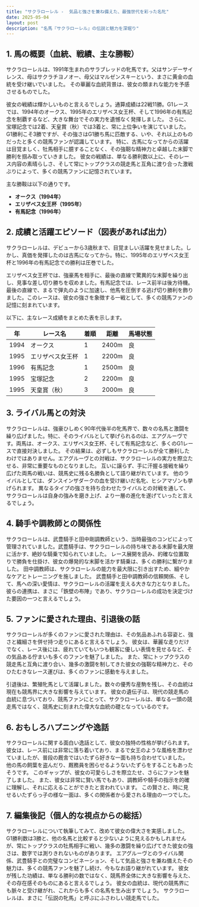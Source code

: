```yaml
---
title: "サクラローレル -  気品と強さを兼ね備えた、最強世代を彩った名牝"
date: 2025-05-04
layout: post
description: "名馬『サクラローレル』の伝説と魅力を深堀り"
---
```


## 1. 馬の概要（血統、戦績、主な勝鞍）

サクラローレルは、1991年生まれのサラブレッドの牝馬です。父はサンデーサイレンス、母はサクラチヨノオー、母父はマルゼンスキーという、まさに黄金の血統を受け継いでいました。  その華麗な血統背景は、彼女の類まれな能力を予感させるものでした。

彼女の戦績は輝かしいものと言えるでしょう。通算成績は22戦11勝。G1レースでは、1994年のオークス、1995年のエリザベス女王杯、そして1996年の有馬記念を制覇するなど、大きな舞台でその実力を遺憾なく発揮しました。  さらに、宝塚記念では2着、天皇賞（秋）では3着と、常に上位争いを演じていました。  G1勝利こそ3勝ですが、その強さはG1勝ち馬に匹敵する、いや、それ以上のものだったと多くの競馬ファンが認識しています。  特に、古馬になってからの活躍は目覚ましく、牡馬相手に臆することなく、その強靭な精神力と卓越した末脚で勝利を掴み取っていきました。  彼女の戦績は、単なる勝利数以上に、そのレース内容の素晴らしさ、そして常にトップクラスの競走馬と互角に渡り合った激戦ぶりによって、多くの競馬ファンに記憶されています。

主な勝鞍は以下の通りです。

* **オークス（1994年）**
* **エリザベス女王杯（1995年）**
* **有馬記念（1996年）**


## 2. 成績と活躍エピソード（図表があれば出力）

サクラローレルは、デビューから3歳秋まで、目覚ましい活躍を見せました。しかし、真価を発揮したのは古馬になってから。特に、1995年のエリザベス女王杯と1996年の有馬記念での勝利は圧巻でした。

エリザベス女王杯では、強豪馬を相手に、最後の直線で驚異的な末脚を繰り出し、見事な差し切り勝ちを収めました。有馬記念では、レース前半は後方待機。最後の直線で、まるで弾丸のように加速し、他馬を圧倒する逃げ切り勝利を飾りました。このレースは、彼女の強さを象徴する一戦として、多くの競馬ファンの記憶に刻まれています。

以下に、主なレース成績をまとめた表を示します。

| 年 | レース名           | 着順 | 距離 | 馬場状態 |
|---|--------------------|-----|-----|---------|
| 1994 | オークス             | 1   | 2400m| 良       |
| 1995 | エリザベス女王杯     | 1   | 2200m| 良       |
| 1996 | 有馬記念             | 1   | 2500m| 良       |
| 1995 | 宝塚記念             | 2   | 2200m| 良       |
| 1995 | 天皇賞（秋）         | 3   | 2000m| 良       |


## 3. ライバル馬との対決

サクラローレルは、強豪ひしめく90年代後半の牝馬界で、数々の名馬と激闘を繰り広げました。特に、そのライバルとして挙げられるのは、エアグルーヴです。両馬は、オークス、エリザベス女王杯、そして有馬記念など、多くのG1レースで直接対決しました。  その結果は、必ずしもサクラローレルが全て勝利したわけではありません。エアグルーヴとの対戦は、サクラローレルの実力を際立たせる、非常に重要なものとなりました。  互いに譲らず、手に汗握る接戦を繰り広げた両馬の戦いは、競馬史に残る名勝負として語り継がれています。  他のライバルとしては、ダンスインザダークの血を受け継いだ名牝、ヒシアマゾンも挙げられます。  異なるタイプの強さを持ち合わせたライバルとの対戦を通して、サクラローレルは自身の強みを磨き上げ、より一層の進化を遂げていったと言えるでしょう。


## 4. 騎手や調教師との関係性

サクラローレルは、武豊騎手と田中剛調教師という、当時最強のコンビによって管理されていました。武豊騎手は、サクラローレルの持ち味である末脚を最大限に活かす、絶妙な騎乗で知られていました。  レース展開を読み、的確な位置取りで勝負を仕掛け、彼女の爆発的な末脚を活かす騎乗は、多くの勝利に繋がりました。  田中調教師は、サクラローレルの能力を最大限に引き出すため、細やかなケアとトレーニングを施しました。  武豊騎手と田中調教師の信頼関係、そして、馬への深い愛情は、サクラローレルの活躍を支える大きな力となりました。  彼らの連携は、まさに「鉄壁の布陣」であり、サクラローレルの成功を決定づけた要因の一つと言えるでしょう。


## 5. ファンに愛された理由、引退後の話

サクラローレルが多くのファンに愛された理由は、その気品あふれる容姿と、強さと繊細さを併せ持つ走りにあると言えるでしょう。  彼女は、華麗な走りだけでなく、レース後には、疲れていてもいつも観客に優しい表情を見せるなど、その気品ある佇まいも多くのファンを魅了しました。  また、常にトップクラスの競走馬と互角に渡り合い、幾多の激闘を制してきた彼女の強靭な精神力と、そのひたむきなレース運びは、多くのファンに感動を与えました。

引退後は、繁殖牝馬として活躍しました。数々の優秀な産駒を残し、その血統は現在も競馬界に大きな影響を与えています。  彼女の遺伝子は、現代の競走馬の血統に息づいており、競馬ファンにとって、サクラローレルは、単なる一頭の競走馬ではなく、競馬史に刻まれた偉大な血統の礎となっているのです。


## 6. おもしろハプニングや逸話

サクラローレルに関する面白い逸話として、彼女の独特の性格が挙げられます。  彼女は、レース前には非常に落ち着いており、まるで女王のような風格を漂わせていましたが、普段の厩舎ではいたずら好きな一面も持ち合わせていました。  他の馬の飼葉を盗んだり、厩務員を困らせるようないたずらをすることもあったそうです。  このギャップが、彼女の可愛らしさを際立たせ、さらにファンを魅了しました。  また、彼女は非常に賢い馬でもあり、調教師や騎手の指示を的確に理解し、それに応えることができたと言われています。  この賢さと、時に見せるいたずらっ子の様な一面は、多くの関係者から愛される理由の一つでした。


## 7. 編集後記（個人的な視点からの総括）

サクラローレルについて執筆してみて、改めて彼女の偉大さを実感しました。  G1勝利数は3勝と、他の名馬と比較すると少ないように見えるかもしれませんが、常にトップクラスの牡馬相手に戦い、幾多の激闘を繰り広げてきた彼女の強さは、数字では測りきれないものがあります。  エアグルーヴとのライバル関係、武豊騎手との完璧なコンビネーション、そして気品と強さを兼ね備えたその魅力は、多くの競馬ファンを魅了し続け、今もなお語り継がれています。  彼女が残した功績は、単なる勝利の数ではなく、競馬界全体に大きな影響を与えた、その存在感そのものにあると言えるでしょう。  彼女の血統は、現代の競馬界にも脈々と受け継がれ、これからも多くの名馬を生み出すでしょう。  サクラローレルは、まさに「伝説の牝馬」と呼ぶにふさわしい競走馬でした。
